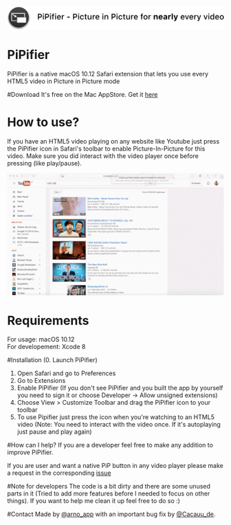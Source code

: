 
![Banner](Images/Banner.png)
# PiPifier
PiPifier is a native macOS 10.12 Safari extension that lets you use every HTML5 video in Picture in Picture mode

#Download
It's free on the Mac AppStore. Get it [here](https://itunes.apple.com/app/pipifier-pip-for-nearly-every/id1160374471?mt=12)

# How to use?
If you have an HTML5 video playing on any website like Youtube just press the PiPifier icon in Safari's toolbar to enable Picture-In-Picture for this video. Make sure you did interact with the video player once before pressing (like play/pause).

![Demo](Images/demo.gif "Demo")

# Requirements
For usage: macOS 10.12<br />
For developement: Xcode 8

#Installation
(0. Launch PiPifier)<br />
1. Open Safari and go to Preferences<br />
2. Go to Extensions<br />
3. Enable PiPifier (If you don't see PiPifier and you built the app by yourself you need to sign it or choose Developer -> Allow unsigned extensions)<br />
4. Choose View > Customize Toolbar and drag the PiPifier icon to your toolbar<br />
5. To use Pipifier just press the icon when you're watching to an HTML5 video (Note: You need to interact with the video once. If it's autoplaying just pause and play again)

#How can I help?
If you are a developer feel free to make any addition to improve PiPifier.

If you are user and want a native PiP button in any video player please make a request in the corresponding [issue](https://github.com/arnoappenzeller/PiPifier/issues/12)

#Note for developers
The code is a bit dirty and there are some unused parts in it (Tried to add more features before I needed to focus on other things). If you want to help me clean it up feel free to do so :)

#Contact
Made by [@arno_app](https://twitter.com/arno_app) with an important bug fix by [@Cacauu_de](https://twitter.com/Cacauu_de).
